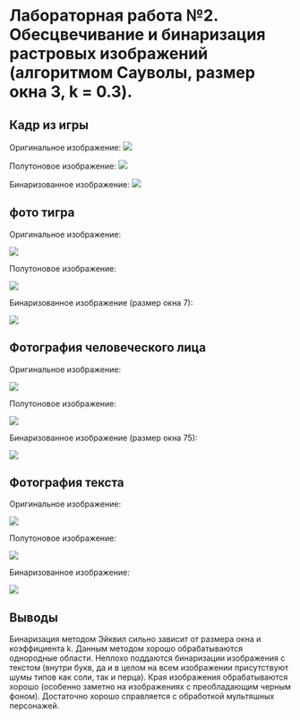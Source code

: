 # Лабораторная работа №2. Обесцвечивание и бинаризация растровых изображений (алгоритмом Сауволы, размер окна 3, k = 0.3).
## Кадр из игры
Оригинальное изображение:
![](pictures_src\game.png)

Полутоновое изображение:
![](pictures_results/game_semi.png)

Бинаризованное изображение:
![](pictures_results/game_bin.png)

## фото тигра
Оригинальное изображение:

![](pictures_src/tiger.png)

Полутоновое изображение:

![](pictures_results/tiger_semi.png)

Бинаризованное изображение (размер окна 7):

![](pictures_results/tiger_bin.png)

## Фотография человеческого лица
Оригинальное изображение:

![](pictures_src/man.png)

Полутоновое изображение:

![](pictures_results/man_semito.png)

Бинаризованное изображение (размер окна 75):

![](pictures_results/man_bin.png)

## Фотография текста
Оригинальное изображение:

![](pictures_src/text.png)

Полутоновое изображение:

![](pictures_results/man_semi.png)

Бинаризованное изображение:

![](pictures_results/text_bin.png)

## Выводы
Бинаризация методом Эйквил сильно зависит от размера окна и коэффициента k.
Данным методом хорошо обрабатываются однородные области. Неплохо поддаются бинаризации изображения с текстом 
(внутри букв, да и в целом на всем изображении присутствуют шумы типов как соли, так и перца). Края изображения 
обрабатываются хорошо (особенно заметно на изображениях с преобладающим черным фоном). Достаточно хорошо справляется с 
обработкой мультяшных персонажей.
